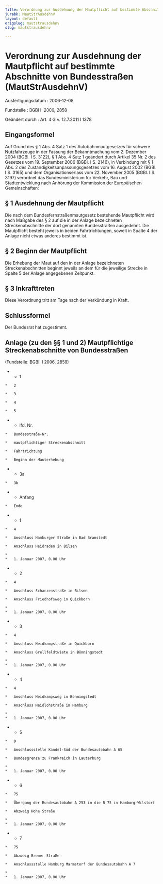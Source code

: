 ```yaml
---
Title: Verordnung zur Ausdehnung der Mautpflicht auf bestimmte Abschnitte von Bundesstraßen
jurabk: MautStrAusdehnV
layout: default
origslug: mautstrausdehnv
slug: mautstrausdehnv

---
```


# Verordnung zur Ausdehnung der Mautpflicht auf bestimmte Abschnitte von Bundesstraßen (MautStrAusdehnV)

Ausfertigungsdatum
:   2006-12-08

Fundstelle
:   BGBl I: 2006, 2858

Geändert durch
:   Art. 4 G v. 12.7.2011 I 1378



## Eingangsformel

Auf Grund des § 1 Abs. 4 Satz 1 des Autobahnmautgesetzes für schwere
Nutzfahrzeuge in der Fassung der Bekanntmachung vom 2. Dezember 2004
(BGBl. I S. 3122), § 1 Abs. 4 Satz 1 geändert durch Artikel 35 Nr. 2
des Gesetzes vom 19. September 2006 (BGBl. I S. 2146), in Verbindung
mit § 1 Abs. 2 des Zuständigkeitsanpassungsgesetzes vom 16. August
2002 (BGBl. I S. 3165) und dem Organisationserlass vom 22. November
2005 (BGBl. I S. 3197) verordnet das Bundesministerium für Verkehr,
Bau und Stadtentwicklung nach Anhörung der Kommission der Europäischen
Gemeinschaften:


## § 1 Ausdehnung der Mautpflicht

Die nach dem Bundesfernstraßenmautgesetz bestehende Mautpflicht wird
nach Maßgabe des § 2 auf die in der Anlage bezeichneten
Streckenabschnitte der dort genannten Bundesstraßen ausgedehnt. Die
Mautpflicht besteht jeweils in beiden Fahrtrichtungen, soweit in
Spalte 4 der Anlage nicht etwas anderes bestimmt ist.


## § 2 Beginn der Mautpflicht

Die Erhebung der Maut auf den in der Anlage bezeichneten
Streckenabschnitten beginnt jeweils an dem für die jeweilige Strecke
in Spalte 5 der Anlage angegebenen Zeitpunkt.


## § 3 Inkrafttreten

Diese Verordnung tritt am Tage nach der Verkündung in Kraft.


## Schlussformel

Der Bundesrat hat zugestimmt.


## Anlage (zu den §§ 1 und 2) Mautpflichtige Streckenabschnitte von Bundesstraßen

(Fundstelle: BGBl. I 2006, 2859)


*    *   1

    *   2

    *   3

    *   4

    *   5


*    *   lfd. Nr.

    *   Bundesstraße-Nr.

    *   mautpflichtiger Streckenabschnitt

    *   Fahrtrichtung

    *   Beginn der Mauterhebung


*    *   3a

    *   3b


*    *   Anfang

    *   Ende


*    *   1

    *   4

    *   Anschluss Hamburger Straße in Bad Bramstedt

    *   Anschluss Heidraden in Bilsen

    *
    *   1. Januar 2007, 0.00 Uhr


*    *   2

    *   4

    *   Anschluss Schanzenstraße in Bilsen

    *   Anschluss Friedhofsweg in Quickborn

    *
    *   1. Januar 2007, 0.00 Uhr


*    *   3

    *   4

    *   Anschluss Heidkampstraße in Quickborn

    *   Anschluss Grellfeldtwiete in Bönningstedt

    *
    *   1. Januar 2007, 0.00 Uhr


*    *   4

    *   4

    *   Anschluss Heidkampsweg in Bönningstedt

    *   Anschluss Heidlohstraße in Hamburg

    *
    *   1. Januar 2007, 0.00 Uhr


*    *   5

    *   9

    *   Anschlussstelle Kandel-Süd der Bundesautobahn A 65

    *   Bundesgrenze zu Frankreich in Lauterburg

    *
    *   1. Januar 2007, 0.00 Uhr


*    *   6

    *   75

    *   Übergang der Bundesautobahn A 253 in die B 75 in Hamburg-Wilstorf

    *   Abzweig Hohe Straße

    *
    *   1. Januar 2007, 0.00 Uhr


*    *   7

    *   75

    *   Abzweig Bremer Straße

    *   Anschlussstelle Hamburg Marmstorf der Bundesautobahn A 7

    *
    *   1. Januar 2007, 0.00 Uhr





